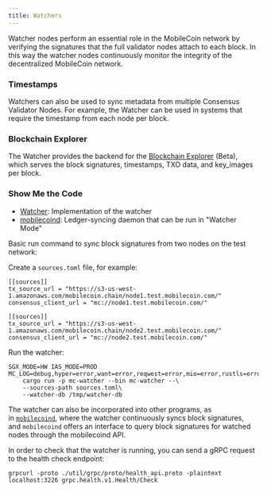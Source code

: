 ```yaml
---
title: Watchers
---
```

Watcher nodes perform an essential role in the MobileCoin network by verifying the signatures that the full validator nodes attach to each block. In this way the watcher nodes continuously monitor the integrity of the decentralized MobileCoin network.

### Timestamps

Watchers can also be used to sync metadata from multiple Consensus Validator Nodes. For example, the Watcher can be used
in systems that require the timestamp from each node per block.

### Blockchain Explorer

The Watcher provides the backend for the [Blockchain Explorer](https://block-explorer.0--0.net/) (Beta), which serves 
the block signatures, timestamps, TXO data, and key_images per block.

### Show Me the Code

* [Watcher](https://github.com/mobilecoinfoundation/mobilecoin/tree/master/watcher): Implementation of the watcher
* [mobilecoind](https://github.com/mobilecoinfoundation/mobilecoin/tree/master/mobilecoind): Ledger-syncing daemon that can be run in "Watcher Mode"

Basic run command to sync block signatures from two nodes on the test network:

Create a `sources.toml` file, for example:

```source-toml
[[sources]]
tx_source_url = "https://s3-us-west-1.amazonaws.com/mobilecoin.chain/node1.test.mobilecoin.com/"
consensus_client_url = "mc://node1.test.mobilecoin.com/"

[[sources]]
tx_source_url = "https://s3-us-west-1.amazonaws.com/mobilecoin.chain/node2.test.mobilecoin.com/"
consensus_client_url = "mc://node2.test.mobilecoin.com/"
```

Run the watcher:

```source-shell
SGX_MODE=HW IAS_MODE=PROD MC_LOG=debug,hyper=error,want=error,reqwest=error,mio=error,rustls=error\
    cargo run -p mc-watcher --bin mc-watcher --\
    --sources-path sources.toml\
    --watcher-db /tmp/watcher-db
```

The watcher can also be incorporated into other programs, as in [`mobilecoind`](https://github.com/mobilecoinfoundation/mobilecoin/blob/master/mobilecoind/README.md), where the watcher continuously syncs block signatures, and `mobilecoind` offers an interface to query block signatures for watched nodes through the mobilecoind API.

In order to check that the watcher is running, you can send a gRPC request to the health check endpoint:

```source-shell
grpcurl -proto ./util/grpc/proto/health_api.proto -plaintext localhost:3226 grpc.health.v1.Health/Check
```
